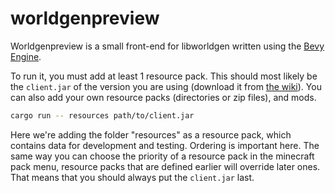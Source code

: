 # worldgenpreview

Worldgenpreview is a small front-end for libworldgen written using the [Bevy Engine](https://bevy.org/).

To run it, you must add at least 1 resource pack. This should most likely be the `client.jar` of the version you are using (download it from [the wiki](https://minecraft.wiki/w/1.21)).
You can also add your own resource packs (directories or zip files), and mods.

```sh
cargo run -- resources path/to/client.jar
```

Here we're adding the folder "resources" as a resource pack, which contains data for development and testing.
Ordering is important here. The same way you can choose the priority of a resource pack in the minecraft pack menu,
resource packs that are defined earlier will override later ones. That means that you should always put the `client.jar` last.
